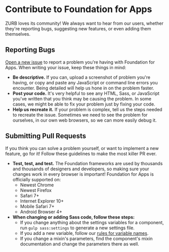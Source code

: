 # Contribute to Foundation for Apps

ZURB loves its community! We always want to hear from our users, whether they're reporting bugs, suggesting new features, or even adding them themselves.

## Reporting Bugs

[Open a new issue](https://github.com/base-apps/angular-base/issues/new) to report a problem you're having with Foundation for Apps. When writing your issue, keep these things in mind:

 - **Be descriptive.** If you can, upload a screenshot of problem you're having, or copy and paste any JavaScript or command line errors you encounter. Being detailed will help us hone in on the problem faster.
 - **Post your code.** It's very helpful to see any HTML, Sass, or JavaScript you've written that you think may be causing the problem. In some cases, we might be able to fix your problem just by fixing your code.
 - **Help us recreate it.** If your problem is complex, tell us the steps needed to recreate the issue. Sometimes we need to see the problem for ourselves, in our own web browsers, so we can more easily debug it.

## Submitting Pull Requests

If you think you can solve a problem yourself, or want to implement a new feature, go for it! Follow these guidelines to make the most killer PR ever.

 - **Test, test, and test.** The Foundation frameworks are used by thousands and thousands of designers and developers, so making sure your changes work in every browser is important! Foundation for Apps is officially supported on:
   - Newest Chrome
   - Newest Firefox
   - Safari 7+
   - Internet Explorer 10+
   - Mobile Safari 7+
   - Android Browser 4+
 - **When changing or adding Sass code, follow these steps:**
   - If you change anything about the settings variables for a component, run `gulp sass:settings` to generate a new settings file.
   - If you add a new variable, follow our [rules for variable names](https://github.com/base-apps/angular-base/wiki/Variable-Naming).
   - If you change a mixin's parameters, find the component's mixin documentation and change the parameters there as well.

